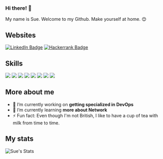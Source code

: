 ### Hi there! 👋

My name is Sue. Welcome to my Github. Make yourself at home. 😊

## Websites

[![LinkedIn Badge](https://img.shields.io/badge/-LinkedIn-0077b5?style=flat-square&logo=linkedin&logoColor=white&link=https://www.linkedin.com/in/suellen-caroline/)](https://www.linkedin.com/in/suellen-caroline/)
[![Hackerrank Badge](https://img.shields.io/badge/-Hackerrank-00EA64?style=flat-square&logo=hackerrank&logoColor=white&link=https://www.hackerrank.com/profile/suellein)](https://www.hackerrank.com/profile/suellein)



## Skills

[![](https://img.shields.io/badge/-Visual%20Studio%20Code-5C2D91?style=flat-square&logoColor=white&logo=visual-studio)](https://github.com/suellein)
[![](https://img.shields.io/badge/-Git-F05032?style=flat-square&logoColor=white&logo=git)](https://github.com/suellein)
[![](https://img.shields.io/badge/-Bash-4eaa25?style=flat-square&logoColor=white&logo=gnu-bash)](https://github.com/suellein)
[![](https://img.shields.io/badge/-Docker-2496ed?style=flat-square&logoColor=white&logo=docker)](https://github.com/suellein)
[![](https://img.shields.io/badge/-Jenkins-D24939?style=flat-square&logoColor=white&logo=jenkins)](https://github.com/suellein)
[![](https://img.shields.io/badge/-Linux-FCC624?style=flat-square&logoColor=white&logo=linux)](https://github.com/suellein)
[![](https://img.shields.io/badge/-Microsoft_SQL-CC2927?style=flat-square&logoColor=white&logo=microsoft-sql-server)](https://github.com/suellein)
[![](https://img.shields.io/badge/-Grafana-F46800?style=flat-square&logoColor=white&logo=grafana)](https://github.com/suellein)

## More about me

- 🔭 I’m currently working on **getting specialized in DevOps**
- 🌱 I’m currently learning **more about Network**
- ⚡ Fun fact: Even though I'm not British, I like to have a cup of tea with milk from time to time.

## My stats

![Sue's Stats](https://github-readme-stats.vercel.app/api?username=karanalpe&show_icons=true)

<!---
scaroline5/scaroline5 is a ✨ special ✨ repository because its `README.md` (this file) appears on your GitHub profile.
You can click the Preview link to take a look at your changes.
--->
